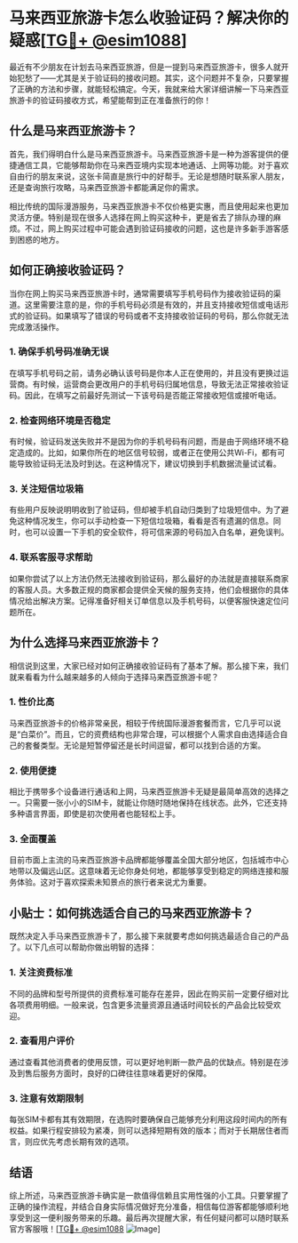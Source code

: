 # 马来西亚旅游卡怎么收验证码？解决你的疑惑[[TG💪+ @esim1088](https://t.me/s/esim1088)]

最近有不少朋友在计划去马来西亚旅游，但是一提到马来西亚旅游卡，很多人就开始犯愁了——尤其是关于验证码的接收问题。其实，这个问题并不复杂，只要掌握了正确的方法和步骤，就能轻松搞定。今天，我就来给大家详细讲解一下马来西亚旅游卡的验证码接收方式，希望能帮到正在准备旅行的你！

## 什么是马来西亚旅游卡？

首先，我们得明白什么是马来西亚旅游卡。马来西亚旅游卡是一种为游客提供的便捷通信工具，它能够帮助你在马来西亚境内实现本地通话、上网等功能。对于喜欢自由行的朋友来说，这张卡简直是旅行中的好帮手。无论是想随时联系家人朋友，还是查询旅行攻略，马来西亚旅游卡都能满足你的需求。

相比传统的国际漫游服务，马来西亚旅游卡不仅价格更实惠，而且使用起来也更加灵活方便。特别是现在很多人选择在网上购买这种卡，更是省去了排队办理的麻烦。不过，网上购买过程中可能会遇到验证码接收的问题，这也是许多新手游客感到困惑的地方。

## 如何正确接收验证码？

当你在网上购买马来西亚旅游卡时，通常需要填写手机号码作为接收验证码的渠道。这里需要注意的是，你的手机号码必须是有效的，并且支持接收短信或电话形式的验证码。如果填写了错误的号码或者不支持接收验证码的号码，那么你就无法完成激活操作。

### 1. 确保手机号码准确无误

在填写手机号码之前，请务必确认该号码是你本人正在使用的，并且没有更换过运营商。有时候，运营商会更改用户的手机号码归属地信息，导致无法正常接收验证码。因此，在填写之前最好先测试一下该号码是否能正常接收短信或接听电话。

### 2. 检查网络环境是否稳定

有时候，验证码发送失败并不是因为你的手机号码有问题，而是由于网络环境不稳定造成的。比如，如果你所在的地区信号较弱，或者正在使用公共Wi-Fi，都有可能导致验证码无法及时到达。在这种情况下，建议切换到手机数据流量试试看。

### 3. 关注短信垃圾箱

有些用户反映说明明收到了验证码，但却被手机自动归类到了垃圾短信中。为了避免这种情况发生，你可以手动检查一下短信垃圾箱，看看是否有遗漏的信息。同时，也可以设置一下手机的安全软件，将可信来源的号码加入白名单，避免误判。

### 4. 联系客服寻求帮助

如果你尝试了以上方法仍然无法接收到验证码，那么最好的办法就是直接联系商家的客服人员。大多数正规的商家都会提供全天候的服务支持，他们会根据你的具体情况给出解决方案。记得准备好相关订单信息以及手机号码，以便客服快速定位问题所在。

## 为什么选择马来西亚旅游卡？

相信说到这里，大家已经对如何正确接收验证码有了基本了解。那么接下来，我们就来看看为什么越来越多的人倾向于选择马来西亚旅游卡呢？

### 1. 性价比高

马来西亚旅游卡的价格非常亲民，相较于传统国际漫游套餐而言，它几乎可以说是“白菜价”。而且，它的资费结构也非常合理，可以根据个人需求自由选择适合自己的套餐类型。无论是短暂停留还是长时间逗留，都可以找到合适的方案。

### 2. 使用便捷

相比于携带多个设备进行通话和上网，马来西亚旅游卡无疑是最简单高效的选择之一。只需要一张小小的SIM卡，就能让你随时随地保持在线状态。此外，它还支持多种语言界面，即使是初次使用者也能轻松上手。

### 3. 全面覆盖

目前市面上主流的马来西亚旅游卡品牌都能够覆盖全国大部分地区，包括城市中心地带以及偏远山区。这意味着无论你身处何地，都能够享受到稳定的网络连接和服务体验。这对于喜欢探索未知景点的旅行者来说尤为重要。

## 小贴士：如何挑选适合自己的马来西亚旅游卡？

既然决定入手马来西亚旅游卡了，那么接下来就要考虑如何挑选最适合自己的产品了。以下几点可以帮助你做出明智的选择：

### 1. 关注资费标准

不同的品牌和型号所提供的资费标准可能存在差异，因此在购买前一定要仔细对比各项费用明细。一般来说，包含更多流量资源且通话时间较长的产品会比较受欢迎。

### 2. 查看用户评价

通过查看其他消费者的使用反馈，可以更好地判断一款产品的优缺点。特别是在涉及到售后服务方面时，良好的口碑往往意味着更好的保障。

### 3. 注意有效期限制

每张SIM卡都有其有效期限，在选购时要确保自己能够充分利用这段时间内的所有权益。如果行程安排较为紧凑，则可以选择短期有效的版本；而对于长期居住者而言，则应优先考虑长期有效的选项。

## 结语

综上所述，马来西亚旅游卡确实是一款值得信赖且实用性强的小工具。只要掌握了正确的操作流程，并结合自身实际情况做好充分准备，相信每位游客都能够顺利地享受到这一便利服务带来的乐趣。最后再次提醒大家，有任何疑问都可以随时联系官方客服哦！[[TG💪+ @esim1088](https://t.me/s/esim1088) ![Image](https://i.postimg.cc/4NQfJmqS/Snipaste-2025-05-13-00-14-12.png)]